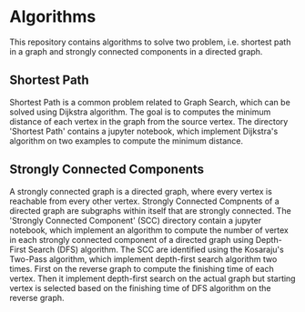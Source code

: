 # Algorithms

This repository contains algorithms to solve two problem, i.e. shortest path in a graph and strongly connected components in a directed graph.

## Shortest Path
Shortest Path is a common problem related to Graph Search, which can be solved using Dijkstra algorithm. The goal is to computes the minimum distance of each vertex in the graph from the source vertex. The directory 'Shortest Path' contains a jupyter notebook, which implement Dijkstra's algorithm on two examples to compute the minimum distance. 

## Strongly Connected Components

A strongly connected graph is a directed graph, where every vertex is reachable from every other vertex. Strongly Connected Compnents of a directed graph are subgraphs within itself that are strongly connected. The 'Strongly Connected Component' (SCC) directory contain a jupyter notebook, which implement an algorithm to compute the number of vertex in each strongly connected component of a directed graph using Depth-First Search (DFS) algorithm. The SCC are identified using the Kosaraju's Two-Pass algorithm, which implement depth-first search algorithm two times. First on the reverse graph to compute the finishing time of each vertex. Then it implement depth-first search on the actual graph but starting vertex is selected based on the finishing time of DFS algorithm on the reverse graph.

